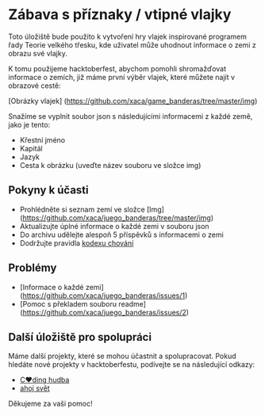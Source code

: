 # Zábava s příznaky / vtipné vlajky

Toto úložiště bude použito k vytvoření hry vlajek inspirované programem řady Teorie velkého třesku, kde uživatel může uhodnout informace o zemi z obrazu své vlajky.

K tomu použijeme hacktoberfest, abychom pomohli shromažďovat informace o zemích, již máme první výběr vlajek, které můžete najít v obrazové cestě:

[Obrázky vlajek] (https://github.com/xaca/game_banderas/tree/master/img)

Snažíme se vyplnit soubor json s následujícími informacemi z každé země, jako je tento:   

+ Křestní jméno
+ Kapitál
+ Jazyk
+ Cesta k obrázku (uveďte název souboru ve složce img)

## Pokyny k účasti

+ Prohlédněte si seznam zemí ve složce [Img] (https://github.com/xaca/juego_banderas/tree/master/img)
+ Aktualizujte úplné informace o každé zemi v souboru json
+ Do archivu udělejte alespoň 5 příspěvků s informacemi o zemi
+ Dodržujte pravidla [kodexu chování](https://docs.google.com/document/d/1gFKOhyUqMZzrZcbq8A_TpO5x9J9HK6agv70awCH8pyI/edit)

## Problémy

+ [Informace o každé zemi] (https://github.com/xaca/juego_banderas/issues/1)
+ [Pomoc s překladem souboru readme] (https://github.com/xaca/juego_banderas/issues/2)

## Další úložiště pro spolupráci

Máme další projekty, které se mohou účastnit a spolupracovat. Pokud hledáte nové projekty v hacktoberfestu, podívejte se na následující odkazy:

+ [C:heart:ding hudba](https://github.com/xaca/coding-music)
+ [ahoj svět](https://github.com/xaca/holamundo.co)

Děkujeme za vaši pomoc!